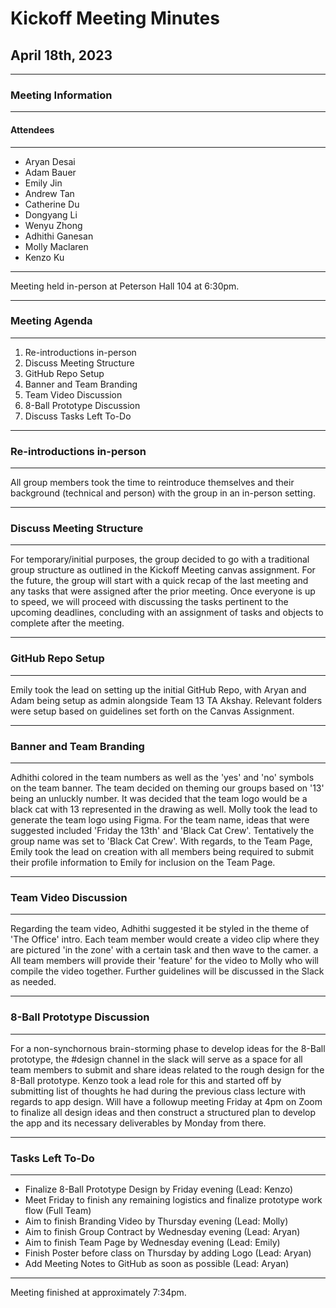 # Kickoff Meeting Minutes
## April 18th, 2023
___
### Meeting Information
____
#### Attendees
___
- Aryan Desai
- Adam Bauer
- Emily Jin
- Andrew Tan
- Catherine Du
- Dongyang Li
- Wenyu Zhong
- Adhithi Ganesan 
- Molly Maclaren
- Kenzo Ku
___
Meeting held in-person at Peterson Hall 104 at 6:30pm. 
___
### Meeting Agenda
___
1) Re-introductions in-person
2) Discuss Meeting Structure
3) GitHub Repo Setup
4) Banner and Team Branding
5) Team Video Discussion
6) 8-Ball Prototype Discussion
7) Discuss Tasks Left To-Do

____
### Re-introductions in-person
____
All group members took the time to reintroduce themselves and their background (technical and person) with the group in an in-person setting. 
____
### Discuss Meeting Structure
___
For temporary/initial purposes, the group decided to go with a traditional group structure as outlined in the Kickoff Meeting canvas assignment. For the future, the group will start with a quick recap of the last meeting and any tasks that were assigned after the prior meeting. Once everyone is up to speed, we will proceed with discussing the tasks pertinent to the upcoming deadlines, concluding with an assignment of tasks and objects to complete after the meeting. 
____
### GitHub Repo Setup
____
Emily took the lead on setting up the initial GitHub Repo, with Aryan and Adam being setup as admin alongside Team 13 TA Akshay. Relevant folders were setup based on guidelines set forth on the Canvas Assignment. 
____
### Banner and Team Branding
____
Adhithi colored in the team numbers as well as the 'yes' and 'no' symbols on the team banner. The team decided on theming our groups based on '13' being an unluckly number. It was decided that the team logo would be a black cat with 13 represented in the drawing as well. Molly took the lead to generate the team logo using Figma. For the team name, ideas that were suggested included 'Friday the 13th' and 'Black Cat Crew'. Tentatively the group name was set to 'Black Cat Crew'. With regards, to the Team Page, Emily took the lead on creation with all members being required to submit their profile information to Emily for inclusion on the Team Page. 
____
### Team Video Discussion
___
Regarding the team video, Adhithi suggested it be styled in the theme of 'The Office' intro. Each team member would create a video clip where they are pictured 'in the zone' with a certain task and then wave to the camer. a All team members will provide their 'feature' for the video to Molly who will compile the video together. Further guidelines will be discussed in the Slack as needed. 
____
### 8-Ball Prototype Discussion
____
For a non-synchornous brain-storming phase to develop ideas for the 8-Ball prototype, the #design channel in the slack will serve as a space for all team members to submit and share ideas related to the rough design for the 8-Ball prototype. Kenzo took a lead role for this and started off by submitting list of thoughts he had during the previous class lecture with regards to app design. Will have a followup meeting Friday at 4pm on Zoom to finalize all design ideas and then construct a structured plan to develop the app and its necessary deliverables by Monday from there. 
____
### Tasks Left To-Do
____
- Finalize 8-Ball Prototype Design by Friday evening (Lead: Kenzo)
- Meet Friday to finish any remaining logistics and finalize prototype work flow (Full Team)
- Aim to finish Branding Video by Thursday evening (Lead: Molly)
- Aim to finish Group Contract by Wednesday evening (Lead: Aryan)
- Aim to finish Team Page by Wednesday evening (Lead: Emily)
- Finish Poster before class on Thursday by adding Logo (Lead: Aryan)
- Add Meeting Notes to GitHub as soon as possible (Lead: Aryan)

---
Meeting finished at approximately 7:34pm. 
